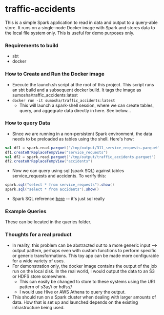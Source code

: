 # traffic-accidents

This is a simple Spark application to read in data and output to a query-able store. It runs on a single-node Docker image with Spark and stores data to the local file system only. This is useful for demo purposes only.

### Requirements to build
* sbt
* docker

### How to Create and Run the Docker image
* Execute the launch.sh script at the root of this project. This script runs an sbt build and a subsequent docker build. It tags the image as sumosha/traffic_accidents:latest
* `docker run -it sumosha/traffic_accidents:latest `
  * This will launch a spark-shell session, where we can create tables, query, and aggegrate data directly in here. See below...
  
### How to query Data
* Since we are running in a non-persistent Spark environment, the data needs to be preloaded as tables using the shell. Here's how:
  
``` scala
val df1 = spark.read.parquet("/tmp/output/311_service_requests.parquet")
df1.createOrReplaceTempView("service_requests")
val df2 = spark.read.parquet("/tmp/output/traffic_accidents.parquet") 
df2.createOrReplaceTempView("accidents")
```

* Now we can query using sql (spark SQL) against tables service_requests and accidents. To verify this:
``` scala
spark.sql("select * from service_requests").show()
spark.sql("select * from accidents").show()
```

* Spark SQL reference [here](https://docs.databricks.com/spark/latest/spark-sql/index.html) -- it's just sql really

### Example Queries
These can be located in the queries folder.

### Thoughts for a real product
* In reality, this problem can be abstracted out to a more generic input --> output pattern, perhaps even with custom functions to perform specific or generic transformations. This toy app can be made more configurable for a wide variety of uses.
* For demonstration only, the docker image contains the output of the job run on the local disk. In the real world, I would output the data to an S3 or HDFS store somewhere.
  * This can easily be changed to store to these systems using the URI pattern of s3a:// or hdfs://
  * I would use Hive or AWS Athena to query the output.
* This should run on a Spark cluster when dealing with larger amounts of data. How that is set up and launched depends on the existing infrastructure being used.


